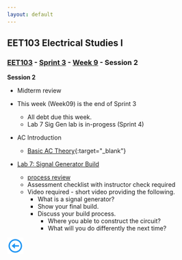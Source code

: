 ```yaml
---
layout: default
---
```


## EET103 Electrical Studies I

### [EET103](../../../) - [Sprint 3](../../) - [Week 9](../) - Session 2

**Session 2**

- Midterm review

- This week (Week09) is the end of Sprint 3
    - All debt due this week.
    - Lab 7 Sig Gen lab is in-progess (Sprint 4)

- AC Introduction
    - [Basic AC Theory](https://www.allaboutcircuits.com/textbook/alternating-current/chpt-1/what-is-alternating-current-ac/){:target="_blank"}
    
- [Lab 7: Signal Generator Build](../../../labs/l07_sig_gen_build/index.md) 
    - [process review](sig_gen_build.md)
    - Assessment checklist with instructor check required
    - Video required - short video providing the following.
        - What is a signal generator?
        - Show your final build.
        - Discuss your build process.
            - Where you able to construct the circuit?
            - What will you do differently the next time?



[![back button](../../../back_button.png)](../)